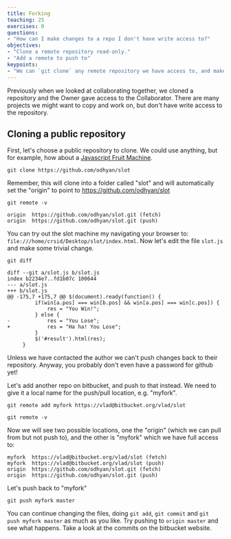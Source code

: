 ```yaml
---
title: Forking
teaching: 25
exercises: 0
questions:
- "How can I make changes to a repo I don't have write access to?"
objectives:
- "Clone a remote repository read-only."
- "Add a remote to push to"
keypoints:
- "We can `git clone` any remote repository we have access to, and make our own online copy."
---
```


Previously when we looked at collaborating together, we cloned a repository and
the Owner gave access to the Collaborator. There are many projects we
might want to copy and work on, but don't have write access to the
repository.

## Cloning a public repository

First, let's choose a public repository to clone. We could use anything, but
for example, how about a [Javascript Fruit Machine](https://github.com/odhyan/slot).

~~~
git clone https://github.com/odhyan/slot
~~~

Remember, this will clone into a folder called "slot" and will automatically set the "origin" to point to https://github.com/odhyan/slot

~~~
git remote -v
~~~

~~~
origin	https://github.com/odhyan/slot.git (fetch)
origin	https://github.com/odhyan/slot.git (push)
~~~

You can try out the slot machine my navigating your browser to:
`file:///home/crsid/Desktop/slot/index.html`. Now let's edit the file
`slot.js` and make some trivial change.

~~~
git diff
~~~

~~~
diff --git a/slot.js b/slot.js
index b2234e7..fd1b07c 100644
--- a/slot.js
+++ b/slot.js
@@ -175,7 +175,7 @@ $(document).ready(function() {
         if(win[a.pos] === win[b.pos] && win[a.pos] === win[c.pos]) {
             res = "You Win!";
         } else {
-            res = "You Lose";
+            res = "Ha ha! You Lose";
         }
         $('#result').html(res);
     }
~~~

Unless we have contacted the author we can't push changes back to
their repository. Anyway, you probably don't even have a password for
github yet!

Let's add another repo on bitbucket, and push to that instead.
We need to give it a local name for the push/pull location, e.g. "myfork".

~~~
git remote add myfork https://vlad@bitbucket.org/vlad/slot
~~~

~~~
git remote -v
~~~

Now we will see two possible locations, one the "origin" (which we can
pull from but not push to), and the other is "myfork" which we have
full access to:

~~~
myfork	https://vlad@bitbucket.org/vlad/slot (fetch)
myfork	https://vlad@bitbucket.org/vlad/slot (push)
origin	https://github.com/odhyan/slot.git (fetch)
origin	https://github.com/odhyan/slot.git (push)
~~~

Let's push back to "myfork"

~~~
git push myfork master
~~~

You can continue changing the files, doing `git add`, `git commit` and
`git push myfork master` as much as you like. Try pushing to `origin
master` and see what happens. Take a look at the commits on the
bitbucket website.
